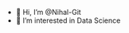 - 👋 Hi, I’m @Nihal-Git
- 👀 I’m interested in Data Science


<!---
Nihal-Git/Nihal-Git is a ✨ special ✨ repository because its `README.md` (this file) appears on your GitHub profile.
You can click the Preview link to take a look at your changes.
--->
